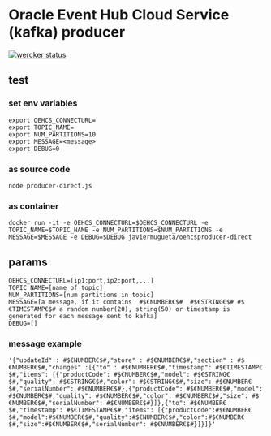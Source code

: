 # Oracle Event Hub Cloud Service (kafka) producer
[![wercker status](https://app.wercker.com/status/a68a56b07d62e3960b029f7b0c956d3a/s/ "wercker status")](https://app.wercker.com/project/byKey/a68a56b07d62e3960b029f7b0c956d3a)

## test
### set env variables
```
export OEHCS_CONNECTURL=
export TOPIC_NAME=
export NUM_PARTITIONS=10
export MESSAGE=<message>
export DEBUG=0
```
### as source code
```
node producer-direct.js
```
### as container
```
docker run -it -e OEHCS_CONNECTURL=$OEHCS_CONNECTURL -e TOPIC_NAME=$TOPIC_NAME -e NUM_PARTITIONS=$NUM_PARTITIONS -e MESSAGE=$MESSAGE -e DEBUG=$DEBUG javiermugueta/oehcsproducer-direct
```
## params
```
OEHCS_CONNECTURL=[ip1:port,ip2:port,...]
TOPIC_NAME=[name of topic]
NUM_PARTITIONS=[num partitions in topic]
MESSAGE=[a message, if it contains  #$€NUMBER€$#  #$€STRING€$# #$€TIMESTAMP€$# a random number(20), string(50) or timestamp is generated for each message sent to kafka]
DEBUG=[]
```
### message example
```
'{"updateId" : #$€NUMBER€$#,"store" : #$€NUMBER€$#,"section" : #$€NUMBER€$#,"changes" :[{"to" : #$€NUMBER€$#,"timestamp": #$€TIMESTAMP€$#,"items": [{"productCode": #$€NUMBER€$#,"model": #$€STRING€$#,"quality": #$€STRING€$#,"color": #$€STRING€$#,"size": #$€NUMBER€$#,"serialNumber": #$€NUMBER€$#},{"productCode": #$€NUMBER€$#,"model": #$€NUMBER€$#,"quality": #$€NUMBER€$#,"color": #$€NUMBER€$#,"size": #$€NUMBER€$#,"serialNumber": #$€NUMBER€$#}]},{"to": #$€NUMBER€$#,"timestamp": #$€TIMESTAMP€$#,"items": [{"productCode":#$€NUMBER€$#,"model":#$€NUMBER€$#,"quality":#$€NUMBER€$#,"color":#$€NUMBER€$#,"size":#$€NUMBER€$#,"serialNumber": #$€NUMBER€$#}]}]}'
```


